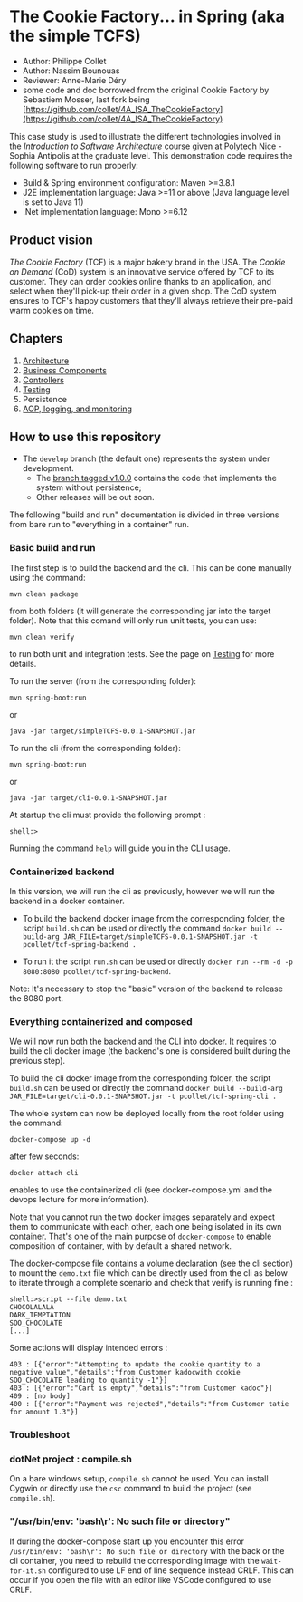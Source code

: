 # The Cookie Factory... in Spring (aka the simple TCFS)

  * Author: Philippe Collet
  * Author: Nassim Bounouas
  * Reviewer: Anne-Marie Déry
  * some code and doc borrowed from the original Cookie Factory by Sebastiem Mosser, last fork being [https://github.com/collet/4A_ISA_TheCookieFactory](https://github.com/collet/4A_ISA_TheCookieFactory)

This case study is used to illustrate the different technologies involved in the _Introduction to Software Architecture_  course given at Polytech Nice - Sophia Antipolis at the graduate level. This demonstration code requires the following software to run properly:

  * Build & Spring environment configuration: Maven >=3.8.1
  * J2E implementation language: Java >=11 or above (Java language level is set to Java 11)
  * .Net implementation language: Mono >=6.12

## Product vision

_The Cookie Factory_ (TCF) is a major bakery brand in the USA. The _Cookie on Demand_ (CoD) system is an innovative service offered by TCF to its customer. They can order cookies online thanks to an application, and select when they'll pick-up their order in a given shop. The CoD system ensures to TCF's happy customers that they'll always retrieve their pre-paid warm cookies on time.

## Chapters

  1. [Architecture](chapters/Architecture.md)
  2. [Business Components](chapters/BusinessComponents.md)
  3. [Controllers](chapters/Controllers.md)
  4. [Testing](chapters/Testing.md)
  5. Persistence
  6. [AOP, logging, and monitoring](chapters/AOPLogging.md)

## How to use this repository

  * The `develop` branch (the default one) represents the system under development. 
    * The [branch tagged v1.0.0](https://github.com/CookieFactoryInSpring/simpleTCFS/tree/v1.0.0) contains the code that implements the system without persistence;
    * Other releases will be out soon.

The following "build and run" documentation is divided in three versions from bare run to "everything in a container" run.

### Basic build and run

The first step is to build the backend and the cli. This can be done manually using the command:

    mvn clean package
 
from both folders (it will generate the corresponding jar into the target folder). Note that this comand will only run unit tests, you can use:

    mvn clean verify
    
to run both unit and integration tests. See the page on [Testing](chapters/Testing.md#running-different-types-of-test-with-maven) for more details.

To run the server (from the corresponding folder):

    mvn spring-boot:run
    
or

    java -jar target/simpleTCFS-0.0.1-SNAPSHOT.jar

To run the cli (from the corresponding folder):

    mvn spring-boot:run
    
or

    java -jar target/cli-0.0.1-SNAPSHOT.jar

At startup the cli must provide the following prompt :

    shell:>

Running the command `help` will guide you in the CLI usage.

### Containerized backend

In this version, we will run the cli as previously, however we will run the backend in a docker container.

  * To build the backend docker image from the corresponding folder, the script `build.sh` can be used or directly the command `docker build --build-arg JAR_FILE=target/simpleTCFS-0.0.1-SNAPSHOT.jar -t pcollet/tcf-spring-backend .`

  * To run it the script `run.sh` can be used or directly `docker run --rm -d -p 8080:8080 pcollet/tcf-spring-backend`.

Note: It's necessary to stop the "basic" version of the backend to release the 8080 port.

### Everything containerized and composed

We will now run both the backend and the CLI into docker. It requires to build the cli docker image (the backend's one is considered built during the previous step).

To build the cli docker image from the corresponding folder, the script `build.sh` can be used or directly the command `docker build --build-arg JAR_FILE=target/cli-0.0.1-SNAPSHOT.jar -t pcollet/tcf-spring-cli .`

The whole system can now be deployed locally from the root folder using the command:

    docker-compose up -d
    
after few seconds:

    docker attach cli

enables to use the containerized cli (see docker-compose.yml and the devops lecture for more information).

Note that you cannot run the two docker images separately and expect them to communicate with each other, each one being isolated in its own container. That's one of the main purpose of `docker-compose` to enable composition of container, with by default a shared network.

The docker-compose file contains a volume declaration (see the cli section) to mount the `demo.txt` file which can be directly used from the cli as below to iterate through a complete scenario and check that verify is running fine :

```
shell:>script --file demo.txt
CHOCOLALALA
DARK_TEMPTATION
SOO_CHOCOLATE
[...]
```

Some actions will display intended errors :

```
403 : [{"error":"Attempting to update the cookie quantity to a negative value","details":"from Customer kadocwith cookie SOO_CHOCOLATE leading to quantity -1"}]
403 : [{"error":"Cart is empty","details":"from Customer kadoc"}]
409 : [no body]
400 : [{"error":"Payment was rejected","details":"from Customer tatie for amount 1.3"}]
```

### Troubleshoot

### dotNet project : compile.sh

On a bare windows setup, `compile.sh` cannot be used. You can install Cygwin or directly use the `csc` command to build the project (see `compile.sh`).
### "/usr/bin/env: 'bash\r': No such file or directory"

If during the docker-compose start up you encounter this error `/usr/bin/env: 'bash\r': No such file or directory` with the back or the cli container, you need to rebuild the corresponding image with the `wait-for-it.sh` configured to use LF end of line sequence instead CRLF. This can occur if you open the file with an editor like VSCode configured to use CRLF.
